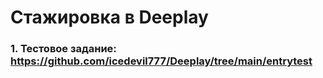 # Стажировка в Deeplay
### 1. Тестовое задание: https://github.com/icedevil777/Deeplay/tree/main/entrytest
